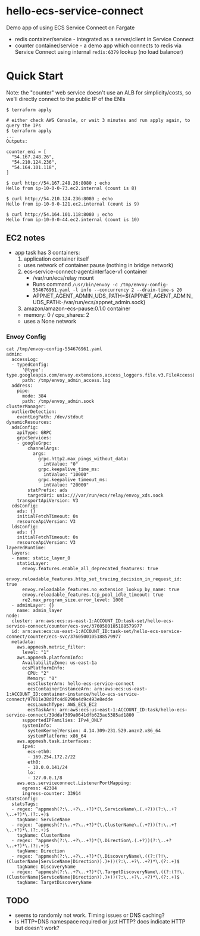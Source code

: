 # hello-ecs-service-connect

Demo app of using ECS Service Connect on Fargate

- redis container/service - integrated as a server/client in Service Connect
- counter container/service - a demo app which connects to redis via Service Connect
  using internal `redis:6379` lookup (no load balancer)

# Quick Start

Note: the "counter" web service doesn't use an ALB for simplicity/costs, so we'll directly
connect to the public IP of the ENIs

```
$ terraform apply

# either check AWS Console, or wait 3 minutes and run apply again, to query the IPs
$ terraform apply
...
Outputs:

counter_eni = [
  "54.167.248.26",
  "54.210.124.236",
  "54.164.101.118",
]

$ curl http://54.167.248.26:8080 ; echo
Hello from ip-10-0-0-73.ec2.internal (count is 8)

$ curl http://54.210.124.236:8080 ; echo
Hello from ip-10-0-0-121.ec2.internal (count is 9)

$ curl http://54.164.101.118:8080 ; echo
Hello from ip-10-0-0-44.ec2.internal (count is 10)
```


## EC2 notes

- app task has 3 containers:
  1. application container itself
    - uses network of container:pause (nothing in bridge network)
  2. ecs-service-connect-agent:interface-v1 container
     - /var/run/ecs/relay mount
     - Runs command `/usr/bin/envoy -c /tmp/envoy-config-554676961.yaml -l info --concurrency 2 --drain-time-s 20`
     - APPNET_AGENT_ADMIN_UDS_PATH=${APPNET_AGENT_ADMIN_UDS_PATH:-/var/run/ecs/appnet_admin.sock}
  3. amazon/amazon-ecs-pause:0.1.0 container
    - memory: 0 / cpu_shares: 2
    - uses a None network

### Envoy Config

```
cat /tmp/envoy-config-554676961.yaml
admin:
  accessLog:
  - typedConfig:
      '@type': type.googleapis.com/envoy.extensions.access_loggers.file.v3.FileAccessLog
      path: /tmp/envoy_admin_access.log
  address:
    pipe:
      mode: 384
      path: /tmp/envoy_admin.sock
clusterManager:
  outlierDetection:
    eventLogPath: /dev/stdout
dynamicResources:
  adsConfig:
    apiType: GRPC
    grpcServices:
    - googleGrpc:
        channelArgs:
          args:
            grpc.http2.max_pings_without_data:
              intValue: "0"
            grpc.keepalive_time_ms:
              intValue: "10000"
            grpc.keepalive_timeout_ms:
              intValue: "20000"
        statPrefix: ads
        targetUri: unix:///var/run/ecs/relay/envoy_xds.sock
    transportApiVersion: V3
  cdsConfig:
    ads: {}
    initialFetchTimeout: 0s
    resourceApiVersion: V3
  ldsConfig:
    ads: {}
    initialFetchTimeout: 0s
    resourceApiVersion: V3
layeredRuntime:
  layers:
  - name: static_layer_0
    staticLayer:
      envoy.features.enable_all_deprecated_features: true
      envoy.reloadable_features.http_set_tracing_decision_in_request_id: true
      envoy.reloadable_features.no_extension_lookup_by_name: true
      envoy.reloadable_features.tcp_pool_idle_timeout: true
      re2.max_program_size.error_level: 1000
  - adminLayer: {}
    name: admin_layer
node:
  cluster: arn:aws:ecs:us-east-1:ACCOUNT_ID:task-set/hello-ecs-service-connect/counter/ecs-svc/3760500105188579977
  id: arn:aws:ecs:us-east-1:ACCOUNT_ID:task-set/hello-ecs-service-connect/counter/ecs-svc/3760500105188579977
  metadata:
    aws.appmesh.metric_filter:
      level: "1"
    aws.appmesh.platformInfo:
      AvailabilityZone: us-east-1a
      ecsPlatformInfo:
        CPU: "2"
        Memory: "0"
        ecsClusterArn: hello-ecs-service-connect
        ecsContainerInstanceArn: arn:aws:ecs:us-east-1:ACCOUNT_ID:container-instance/hello-ecs-service-connect/97011e38d0fc4d8290a4d9c493e8edde
        ecsLaunchType: AWS_ECS_EC2
        ecsTaskArn: arn:aws:ecs:us-east-1:ACCOUNT_ID:task/hello-ecs-service-connect/39ddaf309a0641dfb623ae5385ad1800
      supportedIPFamilies: IPv4_ONLY
      systemInfo:
        systemKernelVersion: 4.14.309-231.529.amzn2.x86_64
        systemPlatform: x86_64
    aws.appmesh.task.interfaces:
      ipv4:
        ecs-eth0:
        - 169.254.172.2/22
        eth0:
        - 10.0.0.141/24
        lo:
        - 127.0.0.1/8
    aws.ecs.serviceconnect.ListenerPortMapping:
      egress: 42304
      ingress-counter: 33914
statsConfig:
  statsTags:
  - regex: ^appmesh(?:\..+?\..+?)*(\.ServiceName\.(.+?))(?:\..+?\..+?)*\.(?:.+)$
    tagName: ServiceName
  - regex: ^appmesh(?:\..+?\..+?)*(\.ClusterName\.(.+?))(?:\..+?\..+?)*\.(?:.+)$
    tagName: ClusterName
  - regex: ^appmesh(?:\..+?\..+?)*(\.Direction\.(.+?))(?:\..+?\..+?)*\.(?:.+)$
    tagName: Direction
  - regex: ^appmesh(?:\..+?\..+?)*(\.DiscoveryName\.((?:(?!\.(ClusterName|ServiceName|Direction)).)+))(?:\..+?\..+?)*\.(?:.+)$
    tagName: DiscoveryName
  - regex: ^appmesh(?:\..+?\..+?)*(\.TargetDiscoveryName\.((?:(?!\.(ClusterName|ServiceName|Direction)).)+))(?:\..+?\..+?)*\.(?:.+)$
    tagName: TargetDiscoveryName
```

## TODO

- seems to randomly not work. Timing issues or DNS caching?
- is HTTP+DNS namespace required or just HTTP? docs indicate HTTP but doesn't work?